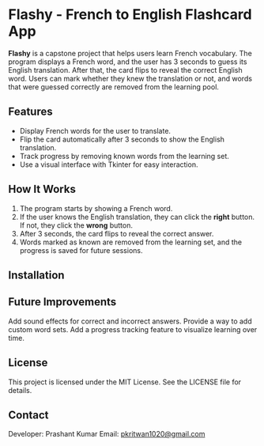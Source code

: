 # Flashy - French to English Flashcard App

**Flashy** is a capstone project that helps users learn French vocabulary. The program displays a French word, and the user has 3 seconds to guess its English translation. After that, the card flips to reveal the correct English word. Users can mark whether they knew the translation or not, and words that were guessed correctly are removed from the learning pool.

## Features

- Display French words for the user to translate.
- Flip the card automatically after 3 seconds to show the English translation.
- Track progress by removing known words from the learning set.
- Use a visual interface with Tkinter for easy interaction.

## How It Works

1. The program starts by showing a French word.
2. If the user knows the English translation, they can click the **right** button. If not, they click the **wrong** button.
3. After 3 seconds, the card flips to reveal the correct answer.
4. Words marked as known are removed from the learning set, and the progress is saved for future sessions.

## Installation

## Future Improvements

Add sound effects for correct and incorrect answers.
Provide a way to add custom word sets.
Add a progress tracking feature to visualize learning over time.

## License

This project is licensed under the MIT License. See the LICENSE file for details.

## Contact

Developer: Prashant Kumar
Email: pkritwan1020@gmail.com

```

```
